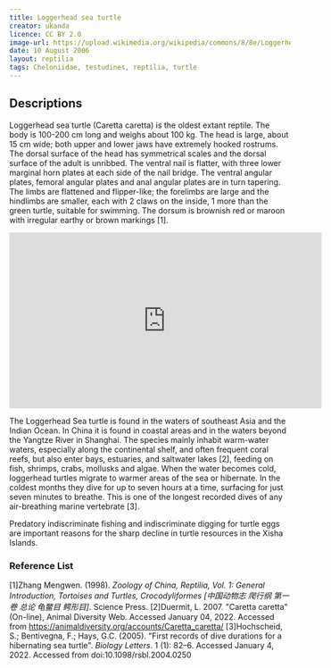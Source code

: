 ```yaml
---
title: Loggerhead sea turtle
creator: ukanda
licence: CC BY 2.0
image-url: https://upload.wikimedia.org/wikipedia/commons/8/8e/Loggerhead_sea_turtle.jpg
date: 10 August 2006
layout: reptilia
tags: Cheloniidae, testudines, reptilia, turtle
---
```

## Descriptions

Loggerhead sea turtle (Caretta caretta) is the oldest extant reptile. The body is 100-200 cm long and weighs about 100 kg. The head is large, about 15 cm wide; both upper and lower jaws have extremely hooked rostrums. The dorsal surface of the head has symmetrical scales and the dorsal surface of the adult is unribbed. The ventral nail is flatter, with three lower marginal horn plates at each side of the nail bridge. The ventral angular plates, femoral angular plates and anal angular plates are in turn tapering. The limbs are flattened and flipper-like; the forelimbs are large and the hindlimbs are smaller, each with 2 claws on the inside, 1 more than the green turtle, suitable for swimming. The dorsum is brownish red or maroon with irregular earthy or brown markings [1].

<iframe class="video" width="560" height="315" src="https://www.youtube.com/embed/0n6pp5gPcME" title="YouTube video player" frameborder="0" allow="accelerometer; autoplay; clipboard-write; encrypted-media; gyroscope; picture-in-picture" allowfullscreen></iframe>

The Loggerhead Sea turtle is found in the waters of southeast Asia and the Indian Ocean. In China it is found in coastal areas and in the waters beyond the Yangtze River in Shanghai. The species mainly inhabit warm-water waters, especially along the continental shelf, and often frequent coral reefs, but also enter bays, estuaries, and saltwater lakes [2], feeding on fish, shrimps, crabs, mollusks and algae. When the water becomes cold, loggerhead turtles migrate to warmer areas of the sea or hibernate. In the coldest months they dive for up to seven hours at a time, surfacing for just seven minutes to breathe. This is one of the longest recorded dives of any air-breathing marine vertebrate [3].

Predatory indiscriminate fishing and indiscriminate digging for turtle eggs are important reasons for the sharp decline in turtle resources in the Xisha Islands.


### Reference List
[1]Zhang Mengwen. (1998). _Zoology of China, Reptilia, Vol. 1: General Introduction, Tortoises and Turtles, Crocodyliformes [中国动物志 爬行纲 第一卷 总论 龟鳖目 鳄形目]_. Science Press. 
[2]Duermit, L. 2007. "Caretta caretta" (On-line), Animal Diversity Web. Accessed January 04, 2022. Accessed from https://animaldiversity.org/accounts/Caretta_caretta/ 
[3]Hochscheid, S.; Bentivegna, F.; Hays, G.C. (2005). "First records of dive durations for a hibernating sea turtle". _Biology Letters_. 1 (1): 82–6. Accessed January 4, 2022. Accessed from doi:10.1098/rsbl.2004.0250 
